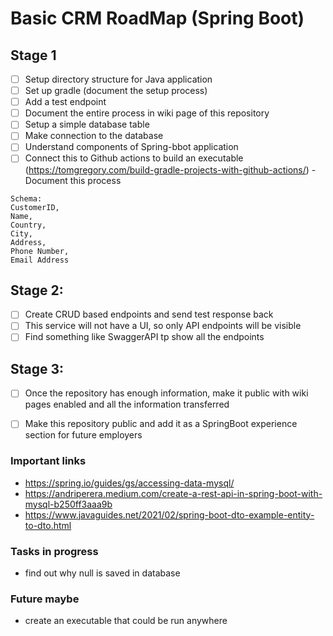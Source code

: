 # Basic CRM RoadMap (Spring Boot)

## Stage 1
* [ ] Setup directory structure for Java application
* [ ] Set up gradle (document the setup process)
* [ ] Add a test endpoint
* [ ] Document the entire process in wiki page of this repository
* [ ] Setup a simple database table
* [ ] Make connection to the database
* [ ] Understand components of Spring-bbot application
* [ ] Connect this to Github actions to build an executable (https://tomgregory.com/build-gradle-projects-with-github-actions/) - Document this process

```
Schema:
CustomerID,
Name,
Country,
City,
Address,
Phone Number,
Email Address
```

## Stage 2:
* [ ] Create CRUD based endpoints and send test response back
* [ ] This service will not have a UI, so only API endpoints will be visible
* [ ] Find something like SwaggerAPI tp show all the endpoints

## Stage 3:
* [ ] Once the repository has enough information, make it public with wiki pages enabled and all the information transferred
* [ ] Make this repository public and add it as a SpringBoot experience section for future employers



### Important links

- https://spring.io/guides/gs/accessing-data-mysql/
- https://andriperera.medium.com/create-a-rest-api-in-spring-boot-with-mysql-b250ff3aaa9b
- https://www.javaguides.net/2021/02/spring-boot-dto-example-entity-to-dto.html



### Tasks in progress
- find out why null is saved in database

### Future maybe
- create an executable that could be run anywhere